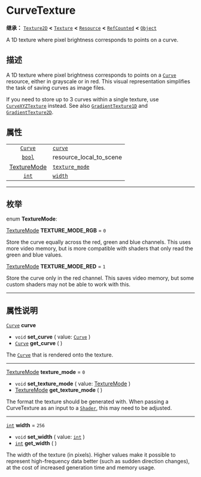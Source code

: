 <!-- ⚠ 请勿编辑本文件 ⚠ -->
<!-- 本文档使用脚本从 WeDot 引擎源码仓库生成。 -->
<!-- 生成脚本：https://github.com/WeDot-Engine/WeDot/tree/master/doc/tools/make_md.py； -->
<!-- 原文件：https://github.com/WeDot-Engine/WeDot/tree/master/doc/classes/CurveTexture.xml。 -->

<div id="_class_curvetexture"></div>

# CurveTexture

**继承：** [`Texture2D`](class_texture2d.md) **<** [`Texture`](class_texture.md) **<** [`Resource`](class_resource.md) **<** [`RefCounted`](class_refcounted.md) **<** [`Object`](class_object.md)

A 1D texture where pixel brightness corresponds to points on a curve.

## 描述

A 1D texture where pixel brightness corresponds to points on a [`Curve`](class_curve.md) resource, either in grayscale or in red. This visual representation simplifies the task of saving curves as image files.

If you need to store up to 3 curves within a single texture, use [`CurveXYZTexture`](class_curvexyztexture.md) instead. See also [`GradientTexture1D`](class_gradienttexture1d.md) and [`GradientTexture2D`](class_gradienttexture2d.md).

## 属性

|||
|:-:|:--|
| [`Curve`](class_curve.md)                     | [`curve`](class_curvetexture.md#class_curvetexture_property_curve)               |                                                                                                       |
| [`bool`](class_bool.md)                       | resource_local_to_scene                                                          | ``false`` (overrides [`Resource`](class_resource.md#class_resource_property_resource_local_to_scene)) |
| [TextureMode](#enum_curvetexture_texturemode) | [`texture_mode`](class_curvetexture.md#class_curvetexture_property_texture_mode) | ``0``                                                                                                 |
| [`int`](class_int.md)                         | [`width`](class_curvetexture.md#class_curvetexture_property_width)               | ``256``                                                                                               |

<!-- rst-class:: classref-section-separator -->

---

## 枚举

<div id="_class_enum_curvetexture_texturemode"></div>

enum **TextureMode**: <div id="enum_curvetexture_texturemode"></div>

<div id="_class_curvetexture_constant_texture_mode_rgb"></div>

[TextureMode](#enum_curvetexture_texturemode) **TEXTURE_MODE_RGB** = ``0``

Store the curve equally across the red, green and blue channels. This uses more video memory, but is more compatible with shaders that only read the green and blue values.

<div id="_class_curvetexture_constant_texture_mode_red"></div>

[TextureMode](#enum_curvetexture_texturemode) **TEXTURE_MODE_RED** = ``1``

Store the curve only in the red channel. This saves video memory, but some custom shaders may not be able to work with this.

<!-- rst-class:: classref-section-separator -->

---

## 属性说明

<div id="_class_curvetexture_property_curve"></div>

[`Curve`](class_curve.md) **curve** <div id="class_curvetexture_property_curve"></div>

- `void` **set_curve** ( value: [`Curve`](class_curve.md) )
- [`Curve`](class_curve.md) **get_curve** ( )

The [`Curve`](class_curve.md) that is rendered onto the texture.

<!-- rst-class:: classref-item-separator -->

---

<div id="_class_curvetexture_property_texture_mode"></div>

[TextureMode](#enum_curvetexture_texturemode) **texture_mode** = ``0`` <div id="class_curvetexture_property_texture_mode"></div>

- `void` **set_texture_mode** ( value: [TextureMode](#enum_curvetexture_texturemode) )
- [TextureMode](#enum_curvetexture_texturemode) **get_texture_mode** ( )

The format the texture should be generated with. When passing a CurveTexture as an input to a [`Shader`](class_shader.md), this may need to be adjusted.

<!-- rst-class:: classref-item-separator -->

---

<div id="_class_curvetexture_property_width"></div>

[`int`](class_int.md) **width** = ``256`` <div id="class_curvetexture_property_width"></div>

- `void` **set_width** ( value: [`int`](class_int.md) )
- [`int`](class_int.md) **get_width** ( )

The width of the texture (in pixels). Higher values make it possible to represent high-frequency data better (such as sudden direction changes), at the cost of increased generation time and memory usage.

[^virtual]: 本方法通常需要用户覆盖才能生效。
[^const]: 本方法无副作用，不会修改该实例的任何成员变量。
[^vararg]: 本方法除了能接受在此处描述的参数外，还能够继续接受任意数量的参数。
[^constructor]: 本方法用于构造某个类型。
[^static]: 调用本方法无需实例，可直接使用类名进行调用。
[^operator]: 本方法描述的是使用本类型作为左操作数的有效运算符。
[^bitfield]: 这个值是由下列位标志构成位掩码的整数。
[^void]: 无返回值。
